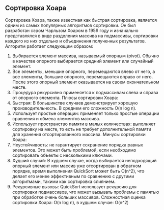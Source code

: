 ## Сортировка Хоара

Сортировка Хоара, также известная как быстрая сортировка, является одним из самых популярных
алгоритмов сортировки. Он был разработан сэром Чарльзом Хоаром в 1959 году и изначально
представлялся в виде разделения массива на подмассивы, сортировки каждого из них отдельно и
объединения полученных результатов.
Алгоритм работает следующим образом:
1. Выбирается элемент массива, называемый опорным (pivot). Обычно в качестве опорного выбирается
средний элемент или случайный элемент.
2. Все элементы, меньшие опорного, перемещаются влево от него, а все элементы, большие опорного,
перемещаются вправо от него. После этого опорный элемент оказывается на своем окончательном
месте.
3. Процедура рекурсивно применяется к подмассивам слева и справа от опорного элемента.
Плюсы сортировки Хоара:
1. Быстрая: В большинстве случаев демонстрирует хорошую производительность. В среднем его
сложность O(n log n).
2. Использует простые операции: применяет только простые операции сравнения и обмена элементов
массива.
3. Использует пространство памяти в малых количествах: выполняет сортировку на месте, то есть не
требует дополнительной памяти для хранения отсортированного массива.
Минусы сортировки Хоара:
1. Неустойчивость: не гарантирует сохранение порядка равных элементов. Это может быть проблемой,
если необходимо сортировать объекты с несколькими ключами.
2. Худший случай: В худшем случае, когда выбирается неподходящий опорный элемент или массив уже
отсортирован в обратном порядке, время выполнения QuickSort может быть O(n^2), что делает его менее
эффективным по сравнению с другими алгоритмами, такими как сортировка слиянием.
3. Рекурсивные вызовы: QuickSort использует рекурсию для сортировки подмассивов, что может
вызывать проблемы с памятью при обработке очень больших массивов.
Сложностная оценка сортировки Хоара: O(n log n), в худшем случае: O(n^2)